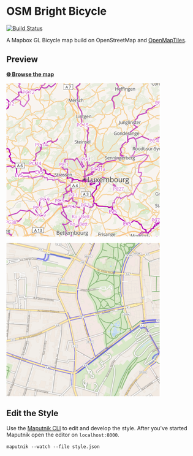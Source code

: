 # OSM Bright Bicycle
[![Build Status](https://travis-ci.org/openmaptiles/osm-bright-bicycle-gl-style.svg?branch=master)](https://travis-ci.org/makina-maps/osm-bright-bicycle-gl-style)

A Mapbox GL Bicycle map build on OpenStreetMap and [OpenMapTiles](https://github.com/openmaptiles/openmaptiles).

## Preview

**[:globe_with_meridians: Browse the map](https://openmaptiles.github.io/osm-bright-gl-style)**

![](networks.png)

![](facilities.png)

## Edit the Style

Use the [Maputnik CLI](http://openmaptiles.org/docs/style/maputnik/) to edit and develop the style.
After you've started Maputnik open the editor on `localhost:8000`.

```
maputnik --watch --file style.json
```
